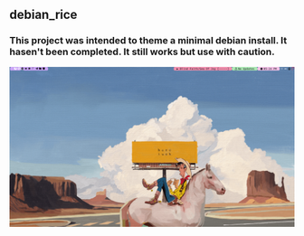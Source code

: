 ## debian_rice

### This project was intended to theme a minimal debian install. It hasen't been completed. It still works but use with caution.

![Image Alt Text](https://github.com/nabindhimal/debian_rice/blob/main/debian_rice.png)
